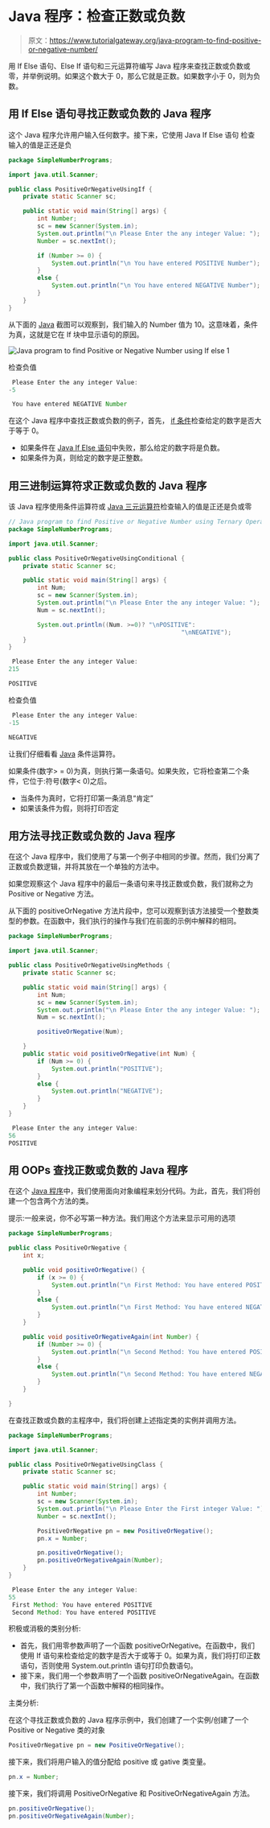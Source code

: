 # Java 程序：检查正数或负数

> 原文：<https://www.tutorialgateway.org/java-program-to-find-positive-or-negative-number/>

用 If Else 语句、Else If 语句和三元运算符编写 Java 程序来查找正数或负数或零，并举例说明。如果这个数大于 0，那么它就是正数。如果数字小于 0，则为负数。

## 用 If Else 语句寻找正数或负数的 Java 程序

这个 Java 程序允许用户输入任何数字。接下来，它使用 Java If Else 语句 检查输入的值是正还是负

```java
package SimpleNumberPrograms;

import java.util.Scanner;

public class PositiveOrNegativeUsingIf {
	private static Scanner sc;

	public static void main(String[] args) {
		int Number;
		sc = new Scanner(System.in);		
		System.out.println("\n Please Enter the any integer Value: ");
		Number = sc.nextInt();

		if (Number >= 0) {
			System.out.println("\n You have entered POSITIVE Number");
		}
		else {
			System.out.println("\n You have entered NEGATIVE Number");
		}
	}
}
```

从下面的 [Java](https://www.tutorialgateway.org/java-tutorial/) 截图可以观察到，我们输入的 Number 值为 10。这意味着，条件为真，这就是它在 If 块中显示语句的原因。

![Java program to find Positive or Negative Number using If else 1](img/2bb28d1a176205b3b3851a39ed1a0d10.png)

检查负值

```java
 Please Enter the any integer Value: 
-5

 You have entered NEGATIVE Number
```

在这个 Java 程序中查找正数或负数的例子，首先， [if 条件](https://www.tutorialgateway.org/java-if-statement/)检查给定的数字是否大于等于 0。

*   如果条件在 [Java If Else 语句](https://www.tutorialgateway.org/java-if-else-statement/)中失败，那么给定的数字将是负数。
*   如果条件为真，则给定的数字是正整数。

## 用三进制运算符求正数或负数的 Java 程序

该 Java 程序使用条件运算符或 [Java 三元运算符](https://www.tutorialgateway.org/java-ternary-operator/)检查输入的值是正还是负或零

```java
// Java program to find Positive or Negative Number using Ternary Operator
package SimpleNumberPrograms;

import java.util.Scanner;

public class PositiveOrNegativeUsingConditional {
	private static Scanner sc;

	public static void main(String[] args) {
		int Num;
		sc = new Scanner(System.in);		
		System.out.println("\n Please Enter the any integer Value: ");
		Num = sc.nextInt();

		System.out.println((Num. >=0)? "\nPOSITIVE":
                                                "\nNEGATIVE");
	}
}
```

```java
 Please Enter the any integer Value: 
215

POSITIVE
```

检查负值

```java
 Please Enter the any integer Value: 
-15

NEGATIVE
```

让我们仔细看看 [Java](https://www.tutorialgateway.org/java-tutorial/) 条件运算符。

如果条件(数字> = 0)为真，则执行第一条语句。如果失败，它将检查第二个条件，它位于:符号(数字< 0)之后。

*   当条件为真时，它将打印第一条消息“肯定”
*   如果该条件为假，则将打印否定

## 用方法寻找正数或负数的 Java 程序

在这个 Java 程序中，我们使用了与第一个例子中相同的步骤。然而，我们分离了正数或负数逻辑，并将其放在一个单独的方法中。

如果您观察这个 Java 程序中的最后一条语句来寻找正数或负数，我们就称之为 Positive or Negative 方法。

从下面的 positiveOrNegative 方法片段中，您可以观察到该方法接受一个整数类型的参数。在函数中，我们执行的操作与我们在前面的示例中解释的相同。

```java
package SimpleNumberPrograms;

import java.util.Scanner;

public class PositiveOrNegativeUsingMethods {
	private static Scanner sc;

	public static void main(String[] args) {
		int Num;
		sc = new Scanner(System.in);		
		System.out.println("\n Please Enter the any integer Value: ");
		Num = sc.nextInt();

		positiveOrNegative(Num);

	}	
	public static void positiveOrNegative(int Num) {
		if (Num >= 0) {
			System.out.println("POSITIVE");
		}
		else {
			System.out.println("NEGATIVE");
		}
	}
}
```

```java
 Please Enter the any integer Value: 
56
POSITIVE
```

## 用 OOPs 查找正数或负数的 Java 程序

在这个 [Java 程序](https://www.tutorialgateway.org/learn-java-programs/)中，我们使用面向对象编程来划分代码。为此，首先，我们将创建一个包含两个方法的类。

提示:一般来说，你不必写第一种方法。我们用这个方法来显示可用的选项

```java
package SimpleNumberPrograms;

public class PositiveOrNegative {
	int x;

	public void positiveOrNegative() {
		if (x >= 0) {
			System.out.println("\n First Method: You have entered POSITIVE");
		}
		else {
			System.out.println("\n First Method: You have entered NEGATIVE");
		}
	}

	public void positiveOrNegativeAgain(int Number) {
		if (Number >= 0) {
			System.out.println("\n Second Method: You have entered POSITIVE");
		}
		else {
			System.out.println("\n Second Method: You have entered NEGATIVE");
		}
	}

}
```

在查找正数或负数的主程序中，我们将创建上述指定类的实例并调用方法。

```java
package SimpleNumberPrograms;

import java.util.Scanner;

public class PositiveOrNegativeUsingClass {
	private static Scanner sc;

	public static void main(String[] args) {
		int Number;
		sc = new Scanner(System.in);		
		System.out.println("\n Please Enter the First integer Value: ");
		Number = sc.nextInt();

		PositiveOrNegative pn = new PositiveOrNegative();
		pn.x = Number;

		pn.positiveOrNegative();
		pn.positiveOrNegativeAgain(Number);
	}
}
```

```java
 Please Enter the any integer Value: 
55
 First Method: You have entered POSITIVE
 Second Method: You have entered POSITIVE
```

积极或消极的类别分析:

*   首先，我们用零参数声明了一个函数 positiveOrNegative。在函数中，我们使用 If 语句来检查给定的数字是否大于或等于 0。如果为真，我们将打印正数语句，否则使用 System.out.println 语句打印负数语句。
*   接下来，我们用一个参数声明了一个函数 positiveOrNegativeAgain。在函数中，我们执行了第一个函数中解释的相同操作。

主类分析:

在这个寻找正数或负数的 Java 程序示例中，我们创建了一个实例/创建了一个 Positive or Negative 类的对象

```java
PositiveOrNegative pn = new PositiveOrNegative();
```

接下来，我们将用户输入的值分配给 positive 或 gative 类变量。

```java
pn.x = Number;
```

接下来，我们将调用 PositiveOrNegative 和 PositiveOrNegativeAgain 方法。

```java
pn.positiveOrNegative();
pn.positiveOrNegativeAgain(Number);
```